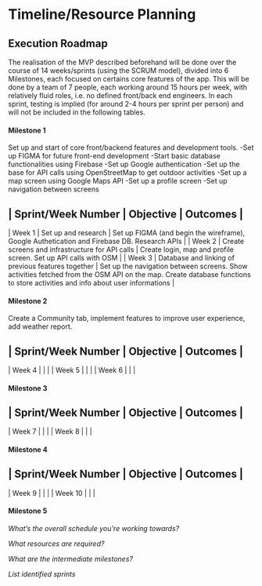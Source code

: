 # Timeline/Resource Planning

## Execution Roadmap 

The realisation of the MVP described beforehand will be done over the course of 14 weeks/sprints (using the SCRUM model), divided into 6 Milestones, each focused on certains core features of the app. This will be done by a team of 7 people, each working around 15 hours per week, with relatively fluid roles, i.e. no defined front/back end engineers. In each sprint, testing is implied (for around 2-4 hours per sprint per person) and will not be included in the following tables.


#### Milestone 1

Set up and start of core front/backend features and development tools.
-Set up FIGMA for future front-end development
-Start basic database functionalities using Firebase
-Set up Google authentication
-Set up the base for API calls using OpenStreetMap to get outdoor activities
-Set up a map screen using Google Maps API
-Set up a profile screen
-Set up navigation between screens



| **Sprint/Week Number** | **Objective** | **Outcomes** |
----------------------------------------------------------
| Week 1                 |  Set up and research    | Set up FIGMA (and begin the wireframe), Google Authetication and Firebase DB. Research APIs            |
| Week 2                 |  Create screens and infrastructure for API calls  |  Create login, map and profile screen. Set up API calls with OSM  |
| Week 3                 |  Database and linking of previous features together  |  Set up the navigation between screens. Show activities fetched from the OSM API on the map. Create database functions to store activities and info about user informations |


#### Milestone 2

Create a Community tab, implement features to improve user experience, add weather report.

| **Sprint/Week Number** | **Objective** | **Outcomes** |
----------------------------------------------------------
| Week 4                 |               |              |
| Week 5                 |               |              |
| Week 6                 |               |              |

#### Milestone 3

| **Sprint/Week Number** | **Objective** | **Outcomes** |
----------------------------------------------------------
| Week 7                 |               |              |
| Week 8                 |               |              |


#### Milestone 4

| **Sprint/Week Number** | **Objective** | **Outcomes** |
----------------------------------------------------------
| Week 9                  |               |              |
| Week 10                 |               |              |

#### Milestone 5




*What’s the overall schedule you’re working towards?*

*What resources are required?*

*What are the intermediate milestones?*

*List identified sprints*

